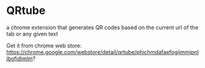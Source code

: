 QRtube
======

a chrome extension that generates QR codes based on the current url of the tab or any given text

Get it from chrome web store: https://chrome.google.com/webstore/detail/qrtube/phichmdafaefogijmmjpnljbofidimlm?
